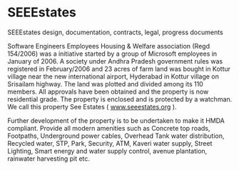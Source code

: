 # SEEEstates
SEEEstates design, documentation, contracts, legal, progress documents


Software Engineers Employees Housing & Welfare association (Regd 154/2006) was a initiative started by a group of Microsoft employees in January of 2006. A society under Andhra Pradesh government rules was registered in February/2006 and 23 acres of farm land was bought in Kottur village near the new international airport, Hyderabad in Kottur village on Srisailam highway. The land was plotted and divided among its 110 members. All approvals have been obtained and the property is now residential grade. The property is enclosed and is protected by a watchman. We call this property See Estates ( www.seeestates.org ).

Further development of the property is to be undertaken to make it HMDA compliant. Provide all modern amenities such as Concrete top roads, Footpaths, Underground power cables, Overhead Tank water distribution, Recycled water, STP, Park, Security, ATM, Kaveri water supply, Street Lighting, Smart energy and water supply control, avenue plantation, rainwater harvesting pit etc.
